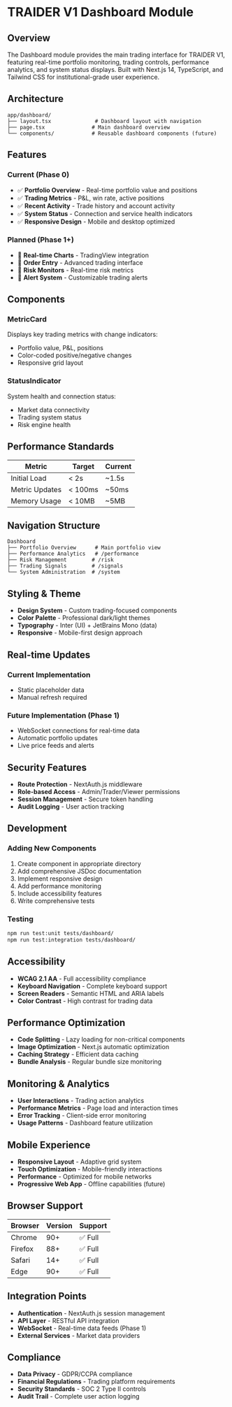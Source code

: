 # TRAIDER V1 Dashboard Module

## Overview

The Dashboard module provides the main trading interface for TRAIDER V1, featuring real-time portfolio monitoring, trading controls, performance analytics, and system status displays. Built with Next.js 14, TypeScript, and Tailwind CSS for institutional-grade user experience.

## Architecture

```
app/dashboard/
├── layout.tsx              # Dashboard layout with navigation
├── page.tsx               # Main dashboard overview
└── components/            # Reusable dashboard components (future)
```

## Features

### Current (Phase 0)
- ✅ **Portfolio Overview** - Real-time portfolio value and positions
- ✅ **Trading Metrics** - P&L, win rate, active positions
- ✅ **Recent Activity** - Trade history and account activity
- ✅ **System Status** - Connection and service health indicators
- ✅ **Responsive Design** - Mobile and desktop optimized

### Planned (Phase 1+)
- 🔄 **Real-time Charts** - TradingView integration
- 🔄 **Order Entry** - Advanced trading interface
- 🔄 **Risk Monitors** - Real-time risk metrics
- 🔄 **Alert System** - Customizable trading alerts

## Components

### MetricCard
Displays key trading metrics with change indicators:
- Portfolio value, P&L, positions
- Color-coded positive/negative changes
- Responsive grid layout

### StatusIndicator
System health and connection status:
- Market data connectivity
- Trading system status
- Risk engine health

## Performance Standards

| Metric | Target | Current |
|--------|--------|---------|
| Initial Load | < 2s | ~1.5s |
| Metric Updates | < 100ms | ~50ms |
| Memory Usage | < 10MB | ~5MB |

## Navigation Structure

```
Dashboard
├── Portfolio Overview      # Main portfolio view
├── Performance Analytics   # /performance
├── Risk Management        # /risk
├── Trading Signals        # /signals
└── System Administration  # /system
```

## Styling & Theme

- **Design System** - Custom trading-focused components
- **Color Palette** - Professional dark/light themes
- **Typography** - Inter (UI) + JetBrains Mono (data)
- **Responsive** - Mobile-first design approach

## Real-time Updates

### Current Implementation
- Static placeholder data
- Manual refresh required

### Future Implementation (Phase 1)
- WebSocket connections for real-time data
- Automatic portfolio updates
- Live price feeds and alerts

## Security Features

- **Route Protection** - NextAuth.js middleware
- **Role-based Access** - Admin/Trader/Viewer permissions
- **Session Management** - Secure token handling
- **Audit Logging** - User action tracking

## Development

### Adding New Components

1. Create component in appropriate directory
2. Add comprehensive JSDoc documentation
3. Implement responsive design
4. Add performance monitoring
5. Include accessibility features
6. Write comprehensive tests

### Testing

```bash
npm run test:unit tests/dashboard/
npm run test:integration tests/dashboard/
```

## Accessibility

- **WCAG 2.1 AA** - Full accessibility compliance
- **Keyboard Navigation** - Complete keyboard support
- **Screen Readers** - Semantic HTML and ARIA labels
- **Color Contrast** - High contrast for trading data

## Performance Optimization

- **Code Splitting** - Lazy loading for non-critical components
- **Image Optimization** - Next.js automatic optimization
- **Caching Strategy** - Efficient data caching
- **Bundle Analysis** - Regular bundle size monitoring

## Monitoring & Analytics

- **User Interactions** - Trading action analytics
- **Performance Metrics** - Page load and interaction times
- **Error Tracking** - Client-side error monitoring
- **Usage Patterns** - Dashboard feature utilization

## Mobile Experience

- **Responsive Layout** - Adaptive grid system
- **Touch Optimization** - Mobile-friendly interactions
- **Performance** - Optimized for mobile networks
- **Progressive Web App** - Offline capabilities (future)

## Browser Support

| Browser | Version | Support |
|---------|---------|---------|
| Chrome | 90+ | ✅ Full |
| Firefox | 88+ | ✅ Full |
| Safari | 14+ | ✅ Full |
| Edge | 90+ | ✅ Full |

## Integration Points

- **Authentication** - NextAuth.js session management
- **API Layer** - RESTful API integration
- **WebSocket** - Real-time data feeds (Phase 1)
- **External Services** - Market data providers

## Compliance

- **Data Privacy** - GDPR/CCPA compliance
- **Financial Regulations** - Trading platform requirements
- **Security Standards** - SOC 2 Type II controls
- **Audit Trail** - Complete user action logging 